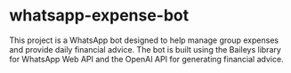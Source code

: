 # whatsapp-expense-bot
This project is a WhatsApp bot designed to help manage group expenses and provide daily financial advice. The bot is built using the Baileys library for WhatsApp Web API and the OpenAI API for generating financial advice.
